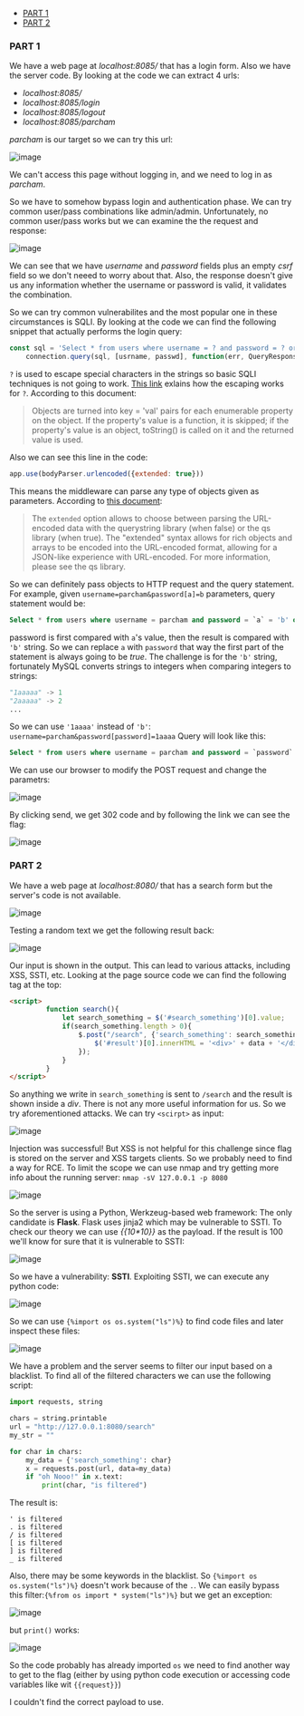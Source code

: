 - [PART 1](#part-1)
- [PART 2](#part-2)

### PART 1

We have a web page at *localhost:8085/* that has a login form. Also we have the server code. By looking at the code we can extract 4 urls:
- *localhost:8085/*
- *localhost:8085/login*
- *localhost:8085/logout*
- *localhost:8085/parcham*

*parcham* is our target so we can try this url:

![image](./pics/parcham_login.png)

We can't access this page without logging in, and we need to log in as *parcham*.

So we have to somehow bypass login and authentication phase. We can try common user/pass combinations like admin/admin. Unfortunately, no common user/pass works but we can examine the the request and response:

![image](./pics/req.png)

We can see that we have *username* and *password* fields plus an empty *csrf* field so we don't neeed to worry about that. Also, the response doesn't give us any information  whether the username or password is valid, it validates the combination.

So we can try common vulnerabilites and the most popular one in these circumstances is SQLI. By looking at the code we can find the following snippet that actually performs the login query:
```javascript
const sql = 'Select * from users where username = ? and password = ? order by id';
    connection.query(sql, [usrname, passwd], function(err, QueryResponse)
```
`?` is used to escape special characters in the strings so basic SQLI techniques is not going to work. [This link](https://github.com/mysqljs/mysql#escaping-query-values) exlains how the escaping works for `?`. According to this document:
> Objects are turned into key = 'val' pairs for each enumerable property on the object. If the property's value is a function, it is skipped; if the property's value is an object, toString() is called on it and the returned value is used. 

Also we can see this line in the code:
```javascript
app.use(bodyParser.urlencoded({extended: true}))
```
This means the middleware can parse any type of objects given as parameters. According to [this document](https://github.com/expressjs/body-parser#bodyparserurlencodedoptions):
> The `extended` option allows to choose between parsing the URL-encoded data with the querystring library (when false) or the qs library (when true). The "extended" syntax allows for rich objects and arrays to be encoded into the URL-encoded format, allowing for a JSON-like experience with URL-encoded. For more information, please see the qs library.

So we can definitely pass objects to HTTP request and the query statement. For example, given `username=parcham&password[a]=b` parameters, query statement would be:
```sql
Select * from users where username = parcham and password = `a` = 'b' order by id;
```
password is first compared with `a`'s value, then the result is compared with `'b'` string. So we can replace `a` with `password` that way the first part of the statement is always going to be *true*. The challenge is for the `'b'` string, fortunately MySQL converts strings to integers when comparing integers to strings:
```python 
"1aaaaa" -> 1
"2aaaaa" -> 2
...
```
So we can use `'1aaaa'` instead of `'b'`:
`username=parcham&password[password]=1aaaa`
Query will look like this:
```sql
Select * from users where username = parcham and password = `password` = '1aaaa'
```
We can use our browser to modify the POST request and change the parametrs:

![image](./pics/send_post.png)

By clicking send, we get 302 code and by following the link we can see the flag:

![image](./pics/flag.png)

### PART 2
We have a web page at *localhost:8080/* that has a search form but the server's code is not available.

![image](./pics/search_engine.png)

Testing a random text we get the following result back:

![image](./pics/random.png)

Our input is shown in the output. This can lead to various attacks, including XSS, SSTI, etc. Looking at the page source code we can find the following tag at the top:
```html
<script>
         function search(){
             let search_something = $('#search_something')[0].value;
             if(search_something.length > 0){
                 $.post("/search", {'search_something': search_something}, function(data){
                     $('#result')[0].innerHTML = '<div>' + data + '</div>';
                 });
             }
         }
</script>
```
So anything we write in `search_something` is sent to `/search` and the result is shown inside a *div*. There is not any more useful information for us. So we try aforementioned attacks. We can try `<scirpt>` as input:

![image](./pics/injection1.png)

Injection was successful! But XSS is not helpful for this challenge since flag is stored on the server and XSS targets clients. So we probably need to find a way for RCE. To limit the scope we can use nmap and try getting more info about the running server:
`nmap -sV 127.0.0.1 -p 8080`

![image](./pics/server.png)

So the server is using a Python, Werkzeug-based web framework: The only candidate is **Flask**. Flask uses jinja2 which may be vulnerable to SSTI.
To check our theory we can use *{{10\*10}}* as the payload. If the result is 100 we'll know for sure that it is vulnerable to SSTI:

![image](./pics/ssti1.png)

So we have a vulnerability: **SSTI**. Exploiting SSTI, we can execute any python code:

![image](./pics/rce1.png)

So we can use `{%import os os.system("ls")%}` to find code files and later inspect these files:

![image](./pics/rce2.png)

We have a problem and the server seems to filter our input based on a blacklist. To find all of the filtered characters we can use the following script:
```Python
import requests, string

chars = string.printable
url = "http://127.0.0.1:8080/search"
my_str = ""

for char in chars:
	my_data = {'search_something': char}
	x = requests.post(url, data=my_data)
	if "oh Nooo!" in x.text:
		print(char, "is filtered")
```
The result is:
```
' is filtered
. is filtered
/ is filtered
[ is filtered
] is filtered
_ is filtered
```
Also, there may be some keywords in the blacklist.
So `{%import os os.system("ls")%}` doesn't work because of the `.`. We can easily bypass this filter:`{%from os import * system("ls")%}` but we get an exception:

![image](./pics/rce3.png)

but `print()` works:

![image](./pics/rce4.png)

So the code probably has already imported `os` we need to find another way to get to the flag (either by using python code execution or accessing code variables like wit `{{request}}`) 

I couldn't find the correct payload to use. 